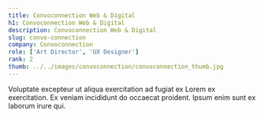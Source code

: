 ```yaml
---
title: Convoconnection Web & Digital
h1: Convoconnection Web & Digital
description: Convoconnection Web & Digital
slug: convo-connection
company: Convoconnection
role: ['Art Director', 'UX Designer']
rank: 2
thumb: ../../images/convoconnection/convoconnection_thumb.jpg
---
```


Voluptate excepteur ut aliqua exercitation ad fugiat ex Lorem ex exercitation. Ex veniam incididunt do occaecat proident. Ipsum enim sunt ex laborum irure qui.
